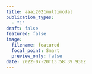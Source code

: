 ```yaml
---
title: aaai2021multimodal
publication_types:
  - "1"
draft: false
featured: false
image:
  filename: featured
  focal_point: Smart
  preview_only: false
date: 2022-07-20T13:58:39.936Z
---
```

